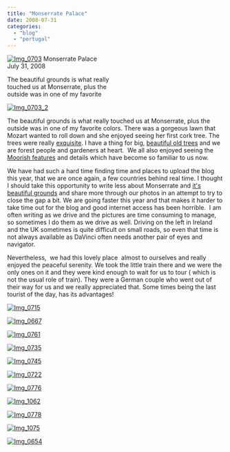 ```yaml
---
title: "Monserrate Palace"
date: 2008-07-31
categories: 
  - "blog"
  - "portugal"
---
```


[![Img_0703](http://soultravelers3new.local/images/2008/07/31/img_0703.jpg "Img_0703")](https://pub-ac94b3f306b24c0dba4238943c97f2e1.r2.dev/photos/uncategorized/2008/07/31/img_0703.jpg) Monserrate Palace  
July 31, 2008

The beautiful grounds is what really  
touched us at Monserrate, plus the  
outside was in one of my favorite

<!--more-->

[![Img_0703_2](http://soultravelers3new.local/images/2008/07/31/img_0703_2.jpg "Img_0703_2")](https://pub-ac94b3f306b24c0dba4238943c97f2e1.r2.dev/photos/uncategorized/2008/07/31/img_0703_2.jpg)

The beautiful grounds is what really touched us at Monserrate, plus the outside was in one of my favorite colors. There was a gorgeous lawn that Mozart wanted to roll down and she enjoyed seeing her first cork tree. The trees were really [exquisite](http://en.wikipedia.org/wiki/Monserrate_Palace). I have a thing for big, [beautiful old trees](http://www.panda.org/news_facts/newsroom/features/index.cfm?uNewsID=22370) and we are forest people and gardeners at heart.  We all also enjoyed seeing the [Moorish features](http://www.portugalvirtual.pt/_tourism/costadelisboa/sintra/monser.html) and details which have become so familiar to us now.

We have had such a hard time finding time and places to upload the blog this year, that we are once again, a few countries behind real time. I thought I should take this opportunity to write less about Monserrate and [it's beautiful grounds](http://www.travelmail.co.uk/travel/Portugal/Lisbon/The-lost-gardens-of-Monserrate.html?article_id=18207) and share more through our photos in an attempt to try to close the gap a bit. We are going faster this year and that makes it harder to take time out for the blog and good internet access has been horrible.  I am often writing as we drive and the pictures are time consuming to manage, so sometimes I do them as we drive as well. Driving on the left in Ireland and the UK sometimes is quite difficult on small roads, so even that time is not always available as DaVinci often needs another pair of eyes and navigator.  

Nevertheless,  we had this lovely place  almost to ourselves and really enjoyed the peaceful serenity. We took the little train there and we were the only ones on it and they were kind enough to wait for us to tour ( which is not the usual role of train). They were a German couple who went out of their way for us and we really appreciated that. Some times being the last tourist of the day, has its advantages!

[![Img_0715](http://soultravelers3new.local/images/2008/07/31/img_0715.jpg "Img_0715")](https://pub-ac94b3f306b24c0dba4238943c97f2e1.r2.dev/photos/uncategorized/2008/07/31/img_0715.jpg)

[![Img_0667](http://soultravelers3new.local/images/2008/07/31/img_0667.jpg "Img_0667")](https://pub-ac94b3f306b24c0dba4238943c97f2e1.r2.dev/photos/uncategorized/2008/07/31/img_0667.jpg)

[![Img_0761](http://soultravelers3new.local/images/2008/07/31/img_0761.jpg "Img_0761")](https://pub-ac94b3f306b24c0dba4238943c97f2e1.r2.dev/photos/uncategorized/2008/07/31/img_0761.jpg)

[![Img_0735](http://soultravelers3new.local/images/2008/07/31/img_0735.jpg "Img_0735")](https://pub-ac94b3f306b24c0dba4238943c97f2e1.r2.dev/photos/uncategorized/2008/07/31/img_0735.jpg)

[![Img_0745](http://soultravelers3new.local/images/2008/07/31/img_0745.jpg "Img_0745")](https://pub-ac94b3f306b24c0dba4238943c97f2e1.r2.dev/photos/uncategorized/2008/07/31/img_0745.jpg)

[![Img_0722](http://soultravelers3new.local/images/2008/07/31/img_0722.jpg "Img_0722")](https://pub-ac94b3f306b24c0dba4238943c97f2e1.r2.dev/photos/uncategorized/2008/07/31/img_0722.jpg)

[![Img_0776](http://soultravelers3new.local/images/2008/07/31/img_0776.jpg "Img_0776")](https://pub-ac94b3f306b24c0dba4238943c97f2e1.r2.dev/photos/uncategorized/2008/07/31/img_0776.jpg)

[![Img_1062](http://soultravelers3new.local/images/2008/07/31/img_1062.jpg "Img_1062")](https://pub-ac94b3f306b24c0dba4238943c97f2e1.r2.dev/photos/uncategorized/2008/07/31/img_1062.jpg)

[![Img_0778](http://soultravelers3new.local/images/2008/07/31/img_0778.jpg "Img_0778")](https://pub-ac94b3f306b24c0dba4238943c97f2e1.r2.dev/photos/uncategorized/2008/07/31/img_0778.jpg)

[![Img_1075](http://soultravelers3new.local/images/2008/07/31/img_1075.jpg "Img_1075")](https://pub-ac94b3f306b24c0dba4238943c97f2e1.r2.dev/photos/uncategorized/2008/07/31/img_1075.jpg)

[![Img_0654](http://soultravelers3new.local/images/2008/07/31/img_0654.jpg "Img_0654")](https://pub-ac94b3f306b24c0dba4238943c97f2e1.r2.dev/photos/uncategorized/2008/07/31/img_0654.jpg)
